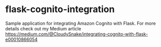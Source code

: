 # flask-cognito-integration

Sample application for integrating Amazon Cognito with Flask.
For more details check out my Medium article https://medium.com/@CloudySnake/integrating-cognito-with-flask-e00010866054
